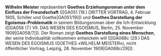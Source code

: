 
**Wilhelm Meister** repräsentiert **Goethes Erziehungsroman unter dem Einfluss der Freundschaft** ([[GA051 (19.) DRITTER VORTRAG, 4. Februar 1905, Schiller und Goethe|GA051/19]]) und **Goethes Darstellung der Egoismus-Problematik** in seinem Bildungsroman über die Ich-Entwicklung ([[GA058 (7.) VII. DAS WESEN DES EGOISMUS, Berlin, 25. November 1909|GA058/7]]). Der Roman zeigt **Goethes Darstellung eines Menschen**, der seine Individualität vollkommen entwickeln will ([[GA068c (29.) DAS WESEN DES EGOISMUS (GOETHES «WILHELM MEISTER»), nicht öffentlicher Vortrag; Leipzig, 28. November 1909|GA068c/29]]).
